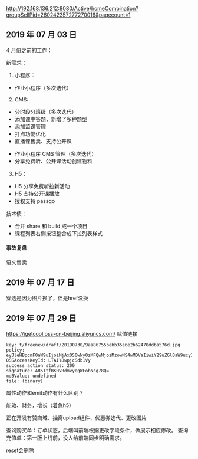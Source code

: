 http://192.168.136.212:8080/Active/homeCombination?groupSellPid=260242357277270016&pagecount=1

## 2019 年 07 月 03 日

4 月份之前的工作：

新需求：

1. 小程序：

- 作业小程序（多次迭代）

2. CMS:

- 分时段分班级（多次迭代）
- 添加课中答题，新增了多种题型
- 添加监课管理
- 打点功能优化
- 直播课售卖、支持公开课

* 作业小程序 CMS 管理（多次迭代）
* 分享免费听、公开课活动创建物料

3. H5：

- H5 分享免费听拉新活动
- H5 支持公开课播放
- 授权支持 passgo

技术债：

- 合并 share 和 build 成一个项目
- 课程列表右侧按钮整合成下拉列表样式

#### 事故复盘

语文售卖

## 2019 年 07 月 17 日
穿透是因为图片换了，但是href没换

## 2019 年 07 月 29 日
https://igetcool.oss-cn-beijing.aliyuncs.com/   赋值链接
```
key: t/freenew/draft/20190730/9aa86755bebb35e6e2b62470ddba576d.jpg
policy: eyJleHBpcmF0aW9uIjoiMjAxOS0wNy0zMFQwMjozMzowNS4wMDVaIiwiY29uZGl0aW9ucyI6W1siY29udGVudC1sZW5ndGgtcmFuZ2UiLDAsNDE5NDMwNDAwMF0sWyJzdGFydHMtd2l0aCIsIiRrZXkiLCJ0L2ZyZWVuZXcvZHJhZnQvMjAxOTA3MzAvIl1dfQ==
OSSAccessKeyId: LTAIY8wpjcSdb1Vy
success_action_status: 200
signature: AR5ItfBKHVRdmvyegWFohNcg78Q=
md5Value: undefined
file: (binary)
```
属性动作和emit动作有什么区别？


能效、财务，增长（着急h5）

正在开发有赞商城、抽离upload组件、优惠券迭代、更改图片

查询购买单：订单状态，后端叫前端根据更改字段条件，做展示相应修改。
查询充值单：第一版上线前，没人给前端同步明确需求。



reset会删除
